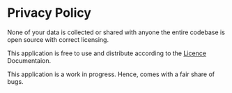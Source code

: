 # Privacy Policy

None of your data is collected or shared with anyone the entire codebase is open source with correct licensing.

This application is free to use and distribute according to the <a href="https://github.com/Eshanatnight/Daletos/blob/main/LICENSE">Licence</a> Documentaion.

This application is a work in progress. Hence, comes with a fair share of bugs.